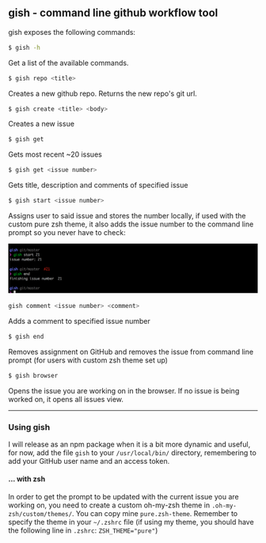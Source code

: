 ## gish - command line github workflow tool

gish exposes the following commands:



```bash
$ gish -h
```
Get a list of the available commands.


```bash
$ gish repo <title>
```
Creates a new github repo. Returns the new repo's git url.


```bash
$ gish create <title> <body>
```
Creates a new issue



```bash
$ gish get
```
Gets most recent ~20 issues



```bash
$ gish get <issue number>
```
Gets title, description and comments of specified issue


```bash
$ gish start <issue number>
```
Assigns user to said issue and stores the number locally, if used with the custom pure zsh theme, it also adds the issue number to the command line prompt so you never have to check:

![screen shot](./assets/gish-start.png)


```bash
gish comment <issue number> <comment>
```
Adds a comment to specified issue number

```bash
$ gish end
```
Removes assignment on GitHub and removes the issue from command line prompt (for users with custom zsh theme set up)

```bash
$ gish browser
```
Opens the issue you are working on in the browser. If no issue is being worked on, it opens all issues view.


________________________

### Using gish

I will release as an npm package when it is a bit more dynamic and useful, for now, add the file `gish` to your `/usr/local/bin/` directory, remembering to add your GitHub user name and an access token.

#### ... with zsh

In order to get the prompt to be updated with the current issue you are working on, you need to create a custom oh-my-zsh theme in `.oh-my-zsh/custom/themes/`. You can copy mine `pure.zsh-theme`. Remember to specify the theme in your `~/.zshrc` file (if using my theme, you should have the following line in `.zshrc`: `ZSH_THEME="pure"`)
